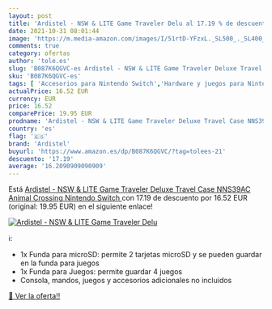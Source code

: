 ```yaml
---
layout: post
title: 'Ardistel - NSW & LITE Game Traveler Delu al 17.19 % de descuento'
date: 2021-10-31 08:01:44
image: 'https://m.media-amazon.com/images/I/51rtD-YFzxL._SL500_._SL400_.jpg'
comments: true
category: ofertas
author: 'tole.es'
slug: 'B087K6QGVC-es Ardistel - NSW & LITE Game Traveler Deluxe Travel Case...'
sku: 'B087K6QGVC-es'
tags: [ 'Accesorios para Nintendo Switch','Hardware y juegos para Nintendo Switch','Kits de accesorios para Nintendo Switch','Videojuegos','ardistel','nintendo', ]
actualPrice: 16.52 EUR
currency: EUR
price: 16.52
comparePrice: 19.95 EUR
prodname: 'Ardistel - NSW & LITE Game Traveler Deluxe Travel Case NNS39AC Animal Crossing  Nintendo Switch '
country: 'es'
flag: '🇪🇸'
brand: 'Ardistel'
buyurl: 'https://www.amazon.es/dp/B087K6QGVC/?tag=tolees-21'
descuento: '17.19'
average: '16.2090909090909'
---
```


Está [Ardistel - NSW & LITE Game Traveler Deluxe Travel Case NNS39AC Animal Crossing  Nintendo Switch ](https://www.amazon.es/dp/B087K6QGVC/?tag=tolees-21) con 17.19 de descuento por 16.52 EUR (original: 19.95 EUR) en el siguiente enlace!

[![Ardistel - NSW & LITE Game Traveler Delu](https://m.media-amazon.com/images/I/51rtD-YFzxL._SL500_._SL400_.jpg)](https://www.amazon.es/dp/B087K6QGVC/?tag=tolees-21)

ℹ️:

- 1x Funda para microSD: permite 2 tarjetas microSD y se pueden guardar en la funda para juegos
- 1x Funda para Juegos: permite guardar 4 juegos
- Consola, mandos, juegos y accesorios adicionales no incluidos

[🛒 Ver la oferta!!](https://www.amazon.es/dp/B087K6QGVC/?tag=tolees-21)
